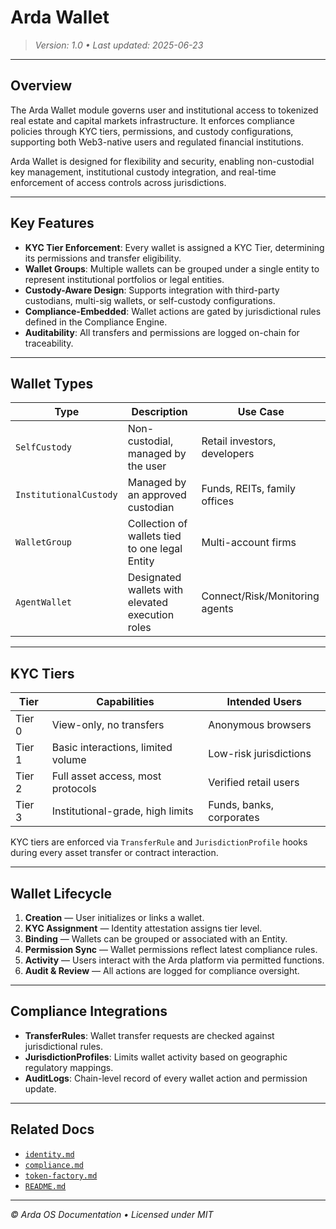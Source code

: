 # Arda Wallet

> *Version: 1.0 • Last updated: 2025-06-23*

---

## Overview

The Arda Wallet module governs user and institutional access to tokenized real estate and capital markets infrastructure. It enforces compliance policies through KYC tiers, permissions, and custody configurations, supporting both Web3-native users and regulated financial institutions.

Arda Wallet is designed for flexibility and security, enabling non-custodial key management, institutional custody integration, and real-time enforcement of access controls across jurisdictions.

---

## Key Features

- **KYC Tier Enforcement**: Every wallet is assigned a KYC Tier, determining its permissions and transfer eligibility.
- **Wallet Groups**: Multiple wallets can be grouped under a single entity to represent institutional portfolios or legal entities.
- **Custody-Aware Design**: Supports integration with third-party custodians, multi-sig wallets, or self-custody configurations.
- **Compliance-Embedded**: Wallet actions are gated by jurisdictional rules defined in the Compliance Engine.
- **Auditability**: All transfers and permissions are logged on-chain for traceability.

---

## Wallet Types

| Type | Description | Use Case |
|------|-------------|----------|
| `SelfCustody` | Non-custodial, managed by the user | Retail investors, developers |
| `InstitutionalCustody` | Managed by an approved custodian | Funds, REITs, family offices |
| `WalletGroup` | Collection of wallets tied to one legal Entity | Multi-account firms |
| `AgentWallet` | Designated wallets with elevated execution roles | Connect/Risk/Monitoring agents |

---

## KYC Tiers

| Tier | Capabilities | Intended Users |
|------|--------------|----------------|
| Tier 0 | View-only, no transfers | Anonymous browsers |
| Tier 1 | Basic interactions, limited volume | Low-risk jurisdictions |
| Tier 2 | Full asset access, most protocols | Verified retail users |
| Tier 3 | Institutional-grade, high limits | Funds, banks, corporates |

KYC tiers are enforced via `TransferRule` and `JurisdictionProfile` hooks during every asset transfer or contract interaction.

---

## Wallet Lifecycle

1. **Creation** — User initializes or links a wallet.
2. **KYC Assignment** — Identity attestation assigns tier level.
3. **Binding** — Wallets can be grouped or associated with an Entity.
4. **Permission Sync** — Wallet permissions reflect latest compliance rules.
5. **Activity** — Users interact with the Arda platform via permitted functions.
6. **Audit & Review** — All actions are logged for compliance oversight.

---

## Compliance Integrations

- **TransferRules**: Wallet transfer requests are checked against jurisdictional rules.
- **JurisdictionProfiles**: Limits wallet activity based on geographic regulatory mappings.
- **AuditLogs**: Chain-level record of every wallet action and permission update.

---

## Related Docs

- [`identity.md`](./identity.md)
- [`compliance.md`](./compliance.md)
- [`token-factory.md`](./token-factory.md)
- [`README.md`](./README.md)

---

*© Arda OS Documentation • Licensed under MIT*
